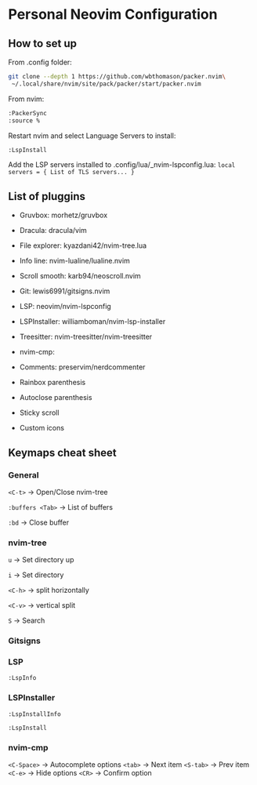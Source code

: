 # Personal Neovim Configuration


## How to set up

From .config folder:
```bash
git clone --depth 1 https://github.com/wbthomason/packer.nvim\
 ~/.local/share/nvim/site/pack/packer/start/packer.nvim
```

From nvim:
```bash
:PackerSync
:source %
```

Restart nvim and select Language Servers to install:
```bash
:LspInstall
```

Add the LSP servers installed to .config/lua/\_nvim-lspconfig.lua:
`local servers = { List of TLS servers... }`



## List of pluggins
- Gruvbox: morhetz/gruvbox
- Dracula: dracula/vim

- File explorer: kyazdani42/nvim-tree.lua
- Info line: nvim-lualine/lualine.nvim
- Scroll smooth: karb94/neoscroll.nvim
- Git: lewis6991/gitsigns.nvim
- LSP: neovim/nvim-lspconfig
- LSPInstaller: williamboman/nvim-lsp-installer

- Treesitter: nvim-treesitter/nvim-treesitter
- nvim-cmp:
- Comments: preservim/nerdcommenter


- Rainbox parenthesis
- Autoclose parenthesis
- Sticky scroll
- Custom icons


## Keymaps cheat sheet
### General
`<C-t>` -> Open/Close nvim-tree

`:buffers <Tab>` -> List of buffers

`:bd` -> Close buffer

### nvim-tree
`u` -> Set directory up

`i` -> Set directory

`<C-h>` -> split horizontally

`<C-v>` -> vertical split

`S` -> Search

### Gitsigns

### LSP
`:LspInfo`

### LSPInstaller
`:LspInstallInfo`

`:LspInstall`

### nvim-cmp
`<C-Space>` -> Autocomplete options
`<tab>` -> Next item
`<S-tab>` -> Prev item
`<C-e>` -> Hide options
`<CR>` -> Confirm option


